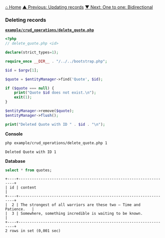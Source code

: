 [⌂ Home](../../README.md)
[▲ Previous: Updating records](updating_records.md)
[▼ Next: One to one: Bidirectional](../associations/one_to_one_bidirectional.md)

### Deleting records

[**`example/crud_operations/delete_quote.php`**](../../example/crud_operations/delete_quote.php)

```php
<?php
// delete_quote.php <id>

declare(strict_types=1);

require_once __DIR__ . "/../../bootstrap.php";

$id = $argv[1];

$quote = $entityManager->find('Quote', $id);

if ($quote === null) {
    print("Quote $id does not exist.\n");
    exit(1);
}

$entityManager->remove($quote);
$entityManager->flush();

print("Deleted Quote with ID " . $id . "\n");

```

**Console**

```bash
php example/crud_operations/delete_quote.php 1
```

```
Deleted Quote with ID 1
```

**Database**

```sql
select * from quotes;
```

```
+----+--------------------------------------------------------------------+
| id | content                                                            |
+----+--------------------------------------------------------------------+
|  2 | The strongest of all warriors are these two — Time and Patience.   |
|  3 | Somewhere, something incredible is waiting to be known.            |
+----+--------------------------------------------------------------------+
2 rows in set (0,001 sec)
```
